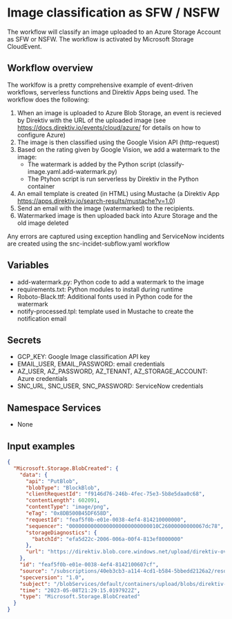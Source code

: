 # Image classification as SFW / NSFW

The workflow will classify an image uploaded to an Azure Storage Account as SFW or NSFW. The workflow is activated by Microsoft Storage CloudEvent.

## Workflow overview

The worklfow is a pretty comprehensive example of event-driven workflows, serverless functions and Direktiv Apps being used. The workflow does the following:

1. When an image is uploaded to Azure Blob Storage, an event is recieved by Direktiv with the URL of the uploaded image (see https://docs.direktiv.io/events/cloud/azure/ for details on how to configure Azure)
2. The image is then classified using the Google Vision API (http-request)
3. Based on the rating given by Google Vision, we add a watermark to the image:
    - The watermark is added by the Python script (classify-image.yaml.add-watermark.py)
    - The Ptyhon script is run serverless by Direktiv in the Python container
4. An email template is created (in HTML) using Mustache (a Direktiv App https://apps.direktiv.io/search-results/mustache?v=1.0)
5. Send an email with the image (watermarked) to the recipients. 
6. Watermarked image is then uploaded back into Azure Storage and the old image deleted

Any errors are captured using exception handling and ServiceNow incidents are created using the snc-incidet-subflow.yaml workflow

## Variables

 - add-watermark.py: Python code to add a watermark to the image
 - requirements.txt: Python modules to install during runtime
 - Roboto-Black.ttf: Additional fonts used in Python code for the watermark
 - notify-processed.tpl: template used in Mustache to create the notification email

## Secrets

 - GCP_KEY: Google Image classification API key
 - EMAIL_USER, EMAIL_PASSWORD: email credentials
 - AZ_USER, AZ_PASSWORD, AZ_TENANT, AZ_STORAGE_ACCOUNT: Azure credentials
 - SNC_URL, SNC_USER, SNC_PASSWORD: ServiceNow credentials

## Namespace Services

 - None

## Input examples

```json
{
  "Microsoft.Storage.BlobCreated": {
    "data": {
      "api": "PutBlob",
      "blobType": "BlockBlob",
      "clientRequestId": "f9146d76-246b-4fec-75e3-5b8e5daa0c68",
      "contentLength": 602091,
      "contentType": "image/png",
      "eTag": "0x8DB500B45DF658D",
      "requestId": "feaf5f0b-e01e-0038-4ef4-814210000000",
      "sequencer": "00000000000000000000000000010C26000000000067dc78",
      "storageDiagnostics": {
        "batchId": "efa5d22c-2006-006a-00f4-813ef8000000"
      },
      "url": "https://direktiv.blob.core.windows.net/upload/direktiv-overview.png"
    },
    "id": "feaf5f0b-e01e-0038-4ef4-8142100607cf",
    "source": "/subscriptions/40eb3cb3-a114-4cd1-b584-5bbedd2126a2/resourceGroups/vorteil-demo/providers/Microsoft.Storage/storageAccounts/direktiv",
    "specversion": "1.0",
    "subject": "/blobServices/default/containers/upload/blobs/direktiv-overview.png",
    "time": "2023-05-08T21:29:15.0197922Z",
    "type": "Microsoft.Storage.BlobCreated"
  }
}
```